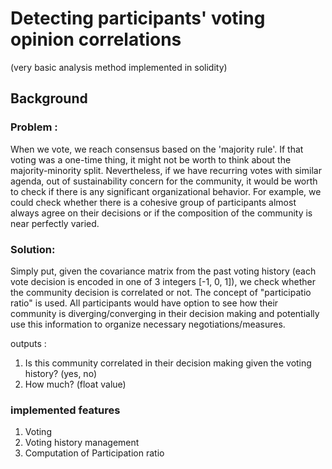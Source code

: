 # Detecting participants' voting opinion correlations  
(very basic analysis method implemented in solidity) 

## Background
### Problem : 
When we vote, we reach consensus based on the 'majority rule'. If that voting was a one-time thing, it might not be worth to think about the majority-minority split. Nevertheless, if we have recurring votes with similar agenda, out of sustainability concern for the community, it would be worth to check if there is any significant organizational behavior. For example, we could check whether there is a cohesive group of participants almost always agree on their decisions or if the composition of the community is near perfectly varied.  

### Solution:
Simply put, given the covariance matrix from the past voting history (each vote decision is encoded in one of 3 integers [-1, 0, 1]), we check whether the community decision is correlated or not. The concept of "participatio ratio" is used. All participants would have option to see how their community is diverging/converging in their decision making and potentially use this information to organize necessary negotiations/measures. 

outputs : 
1) Is this community correlated in their decision making given the voting history? (yes, no)
2) How much? (float value)

### implemented features 
1) Voting
2) Voting history management
3) Computation of Participation ratio


  

